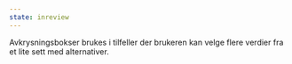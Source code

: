 ```yaml
---
state: inreview
---
```

Avkrysningsbokser brukes i tilfeller der brukeren kan velge flere verdier fra et lite sett med alternativer.
